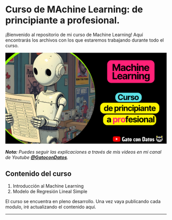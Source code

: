 # Curso de MAchine Learning: de principiante a profesional.

¡Bienvenido al repositorio de mi curso de Machine Learning! Aquí encontrarás los archivos con los que estaremos trabajando durante todo el curso. 

![Curso de Machine Learning](assets/curso_machine_Learning_gatocondatos.png)

_**Nota:** Puedes seguir las explicaciones a través de mis videos en mi canal de Youtube **[@GatoconDatos](https://www.youtube.com/@gatocondatos/videos)**._



## Contenido del curso

1. Introducción al Machine Learning
2. Modelo de Regresión Lineal Simple


El curso se encuentra en pleno desarrollo. Una vez vaya publicando cada modulo, iré actualizando el contenido aquí.





---
